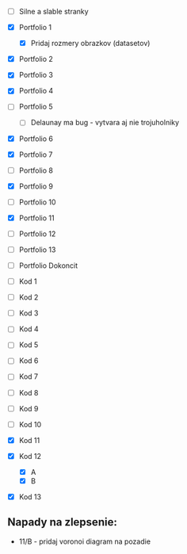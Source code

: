 * [ ] Silne a slable stranky
* [x] Portfolio 1
  * [x] Pridaj rozmery obrazkov (datasetov)
* [x] Portfolio 2
* [x] Portfolio 3
* [x] Portfolio 4
* [ ] Portfolio 5
  * [ ] Delaunay ma bug - vytvara aj nie trojuholniky
* [x] Portfolio 6
* [x] Portfolio 7
* [ ] Portfolio 8
* [x] Portfolio 9
* [ ] Portfolio 10
* [x] Portfolio 11
* [ ] Portfolio 12
* [ ] Portfolio 13
* [ ] Portfolio Dokoncit

* [ ] Kod 1
* [ ] Kod 2
* [ ] Kod 3
* [ ] Kod 4
* [ ] Kod 5
* [ ] Kod 6
* [ ] Kod 7
* [ ] Kod 8
* [ ] Kod 9
* [ ] Kod 10
* [x] Kod 11 
* [x] Kod 12
  * [x] A
  * [x] B
* [x] Kod 13

## Napady na zlepsenie:
* 11/B - pridaj voronoi diagram na pozadie
